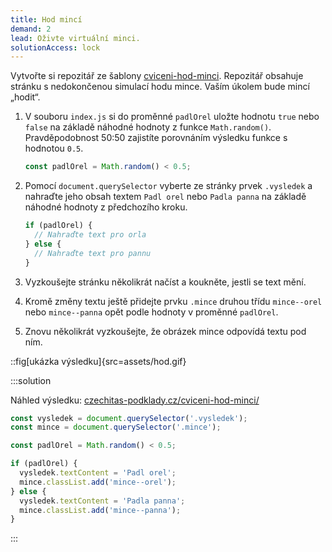 ```yaml
---
title: Hod mincí
demand: 2
lead: Oživte virtuální minci.
solutionAccess: lock
---
```


Vytvořte si repozitář ze šablony [cviceni-hod-minci](https://github.com/Czechitas-podklady-WEB/cviceni-hod-minci). Repozitář obsahuje stránku s nedokončenou simulací hodu mince. Vaším úkolem bude mincí „hodit“.

1. V souboru `index.js` si do proměnné `padlOrel` uložte hodnotu `true` nebo `false` na základě náhodné hodnoty z funkce `Math.random()`. Pravděpodobnost 50:50 zajistíte porovnáním výsledku funkce s hodnotou `0.5`.

   ```js
   const padlOrel = Math.random() < 0.5;
   ```

1. Pomocí `document.querySelector` vyberte ze stránky prvek `.vysledek` a nahraďte jeho obsah textem `Padl orel` nebo `Padla panna` na základě náhodné hodnoty z předchozího kroku.

   ```js
   if (padlOrel) {
     // Nahraďte text pro orla
   } else {
     // Nahraďte text pro pannu
   }
   ```

1. Vyzkoušejte stránku několikrát načíst a koukněte, jestli se text mění.
1. Kromě změny textu ještě přidejte prvku `.mince` druhou třídu `mince--orel` nebo `mince--panna` opět podle hodnoty v proměnné `padlOrel`.
1. Znovu několikrát vyzkoušejte, že obrázek mince odpovídá textu pod ním.

::fig[ukázka výsledku]{src=assets/hod.gif}

:::solution

Náhled výsledku: [czechitas-podklady.cz/cviceni-hod-minci/](https://czechitas-podklady.cz/cviceni-hod-minci/)

```js
const vysledek = document.querySelector('.vysledek');
const mince = document.querySelector('.mince');

const padlOrel = Math.random() < 0.5;

if (padlOrel) {
  vysledek.textContent = 'Padl orel';
  mince.classList.add('mince--orel');
} else {
  vysledek.textContent = 'Padla panna';
  mince.classList.add('mince--panna');
}
```

:::
